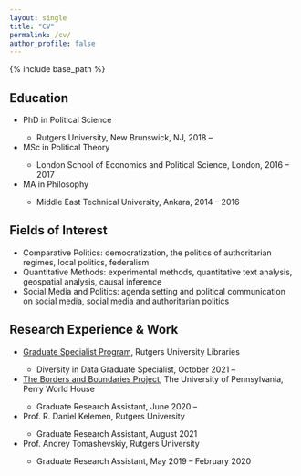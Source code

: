 ```yaml
---
layout: single
title: "CV"
permalink: /cv/
author_profile: false
---
```


{% include base_path %}

## Education
<ul>
 <li>PhD in Political Science</li>
   <ul>
	 		<li>Rutgers University, New Brunswick, NJ, 2018 – </li>
	 </ul>
 <li>MSc in Political Theory</li>
   <ul>
	 		<li>London School of Economics and Political Science, London, 2016 – 2017 </li>
	 </ul>
 <li>MA in Philosophy</li>
   <ul>
	 		<li>Middle East Technical University, Ankara, 2014 – 2016 </li>
	 </ul>
</ul>

## Fields of Interest
* Comparative Politics: democratization, the politics of authoritarian regimes, local politics, federalism
* Quantitative Methods: experimental methods, quantitative text analysis, geospatial analysis, causal inference
* Social Media and Politics: agenda setting and political communication on social media, social media and authoritarian politics

## Research Experience & Work
<ul>
 <li>  <a href="https://libguides.rutgers.edu/c.php?g=808679&p=5772239 "> Graduate Specialist Program</a>, Rutgers University Libraries </li> 
    <ul>
	<li> Diversity in Data Graduate Specialist,  October 2021 – </li>
	 </ul>
 <li> <a href="https://global.upenn.edu/perryworldhouse/borders-and-boundaries-project"> The Borders and Boundaries Project</a>, The University of Pennsylvania, Perry World House </li> 
    <ul> 
    	<li> Graduate Research Assistant, June 2020 – </li>
   </ul>
      <li> Prof. R. Daniel Kelemen, Rutgers University </li> 
      <ul> 
      	<li> Graduate Research Assistant, August 2021 </li> 
       </ul>
   <li> Prof.  Andrey Tomashevskiy, Rutgers University </li> 
      <ul> 
      	<li> Graduate Research Assistant, May 2019 – February 2020 </li> 
   </ul>
    
<br /> <br /> <br /> <br /> 